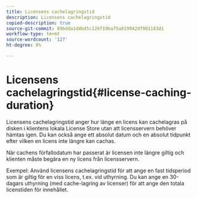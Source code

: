 ```yaml
---
title: Licensens cachelagringstid
description: Licensens cachelagringstid
copied-description: true
source-git-commit: 89bdda1d4bd5c126f19ba75a819942df901183d1
workflow-type: tm+mt
source-wordcount: '127'
ht-degree: 0%

---
```



# Licensens cachelagringstid{#license-caching-duration}

Licensens cachelagringstid anger hur länge en licens kan cachelagras på disken i klientens lokala License Store utan att licensservern behöver hämtas igen. Du kan också ange ett absolut datum och en absolut tidpunkt efter vilken en licens inte längre kan cachas.

När cachens förfallodatum har passerat är licensen inte längre giltig och klienten måste begära en ny licens från licensservern.

Exempel: Använd licensens cachelagringstid för att ange en fast tidsperiod som är giltig för en viss licens, t.ex. vid uthyrning. Du kan ange en 30-dagars uthyrning (med cache-lagring av licenser) för att ange den totala licenstiden för innehållet.
